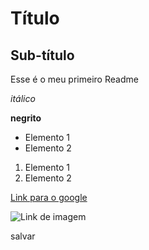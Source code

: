 # Título
## Sub-título

Esse é o meu primeiro Readme

*itálico*

**negrito**

- Elemento 1
- Elemento 2

1) Elemento 1
2) Elemento 2

[Link para o google](https://www.google.com.br/)

![Link de imagem](https://www.google.com.br/logos/doodles/2024/seasonal-holidays-2024-6753651837110333-law.gif)

salvar


